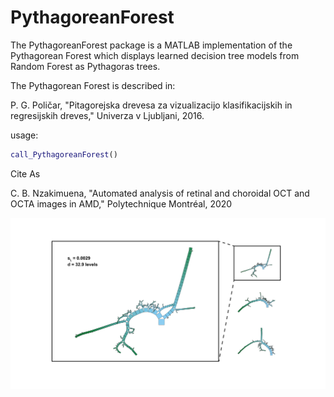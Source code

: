 # PythagoreanForest
The PythagoreanForest package is a MATLAB implementation of the Pythagorean Forest which displays learned decision tree models from Random Forest as Pythagoras trees.

The Pythagorean Forest is described in:

P. G. Poličar, "Pitagorejska drevesa za vizualizacijo klasifikacijskih in regresijskih dreves," Univerza v Ljubljani, 2016.

usage:

```matlab
call_PythagoreanForest()
```

Cite As

C. B. Nzakimuena, "Automated analysis of retinal and choroidal OCT and OCTA images in AMD," Polytechnique Montréal, 2020

![example image](figure.png)
